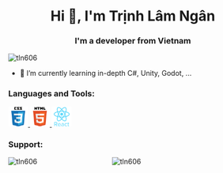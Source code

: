 <h1 align="center">Hi 👋, I'm Trịnh Lâm Ngân</h1>
<h3 align="center">I'm a developer from Vietnam</h3>

<p align="left"> <img src="https://komarev.com/ghpvc/?username=tln606&label=Profile%20views&color=0e75b6&style=flat" alt="tln606" /> </p>

- 🌱 I’m currently learning in-depth C#, Unity, Godot, ...

<h3 align="left">Languages and Tools:</h3>
<p align="left"> <a href="https://www.w3schools.com/css/" target="_blank" rel="noreferrer"> <img src="https://raw.githubusercontent.com/devicons/devicon/master/icons/css3/css3-original-wordmark.svg" alt="css3" width="40" height="40"/> </a> <a href="https://www.w3.org/html/" target="_blank" rel="noreferrer"> <img src="https://raw.githubusercontent.com/devicons/devicon/master/icons/html5/html5-original-wordmark.svg" alt="html5" width="40" height="40"/> </a> <a href="https://reactjs.org/" target="_blank" rel="noreferrer"> <img src="https://raw.githubusercontent.com/devicons/devicon/master/icons/react/react-original-wordmark.svg" alt="react" width="40" height="40"/> </a> </p>

<h3 align="left">Support:</h3>
<p><a href="https://www.buymeacoffee.com/tln606"> <img align="left" src="https://cdn.buymeacoffee.com/buttons/v2/default-yellow.png" height="50" width="210" alt="tln606" /></a><a href="https://ko-fi.com/tln606"> <img align="left" src="https://cdn.ko-fi.com/cdn/kofi3.png?v=3" height="50" width="210" alt="tln606" /></a></p><br><br>


<!---
TLN606/TLN606 is a ✨ special ✨ repository because its `README.md` (this file) appears on your GitHub profile.
You can click the Preview link to take a look at your changes.
--->
